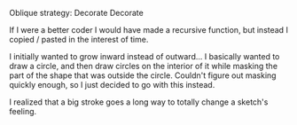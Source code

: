 Oblique strategy:  Decorate Decorate

If I were a better coder I would have made a recursive function, but instead I copied / pasted in the interest of time.

I initially wanted to grow inward instead of outward... I basically wanted to draw a circle, and then draw circles on the interior of it while masking the part of the shape that was outside the circle.  Couldn't figure out masking quickly enough, so I just decided to go with this instead.

I realized that a big stroke goes a long way to totally change a sketch's feeling.
